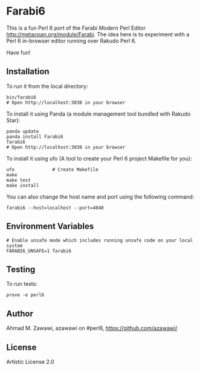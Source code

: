 Farabi6
=======

This is a fun Perl 6 port of the Farabi Modern Perl Editor http://metacpan.org/module/Farabi.
The idea here is to experiment with a Perl 6 in-browser editor running over Rakudo Perl 6. 

Have fun!

## Installation

To run it from the local directory:

    bin/farabi6
    # Open http://localhost:3030 in your browser

To install it using Panda (a module management tool bundled with Rakudo Star):

    panda update
    panda install Farabi6
    farabi6
    # Open http://localhost:3030 in your browser

To install it using ufo (A tool to create your Perl 6 project Makefile for you):

	ufo              # Create Makefile
	make
	make test
	make install

You can also change the host name and port using the following command:

    farabi6 --host=localhost --port=4040

## Environment Variables

	# Enable unsafe mode which includes running unsafe code on your local system
	FARABI6_UNSAFE=1 farabi6

## Testing

To run tests:

    prove -e perl6

## Author

Ahmad M. Zawawi, azawawi on #perl6, https://github.com/azawawi/

## License

Artistic License 2.0
